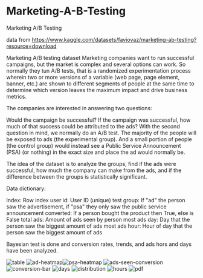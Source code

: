 # Marketing-A-B-Testing
Marketing A/B Testing

data from https://www.kaggle.com/datasets/faviovaz/marketing-ab-testing?resource=download

Marketing A/B testing dataset
Marketing companies want to run successful campaigns, but the market is complex and several options can work. So normally they tun A/B tests, that is a randomized experimentation process wherein two or more versions of a variable (web page, page element, banner, etc.) are shown to different segments of people at the same time to determine which version leaves the maximum impact and drive business metrics.

The companies are interested in answering two questions:

Would the campaign be successful?
If the campaign was successful, how much of that success could be attributed to the ads?
With the second question in mind, we normally do an A/B test. The majority of the people will be exposed to ads (the experimental group). And a small portion of people (the control group) would instead see a Public Service Announcement (PSA) (or nothing) in the exact size and place the ad would normally be.

The idea of the dataset is to analyze the groups, find if the ads were successful, how much the company can make from the ads, and if the difference between the groups is statistically significant.

Data dictionary:

Index: Row index
user id: User ID (unique)
test group: If "ad" the person saw the advertisement, if "psa" they only saw the public service announcement
converted: If a person bought the product then True, else is False
total ads: Amount of ads seen by person
most ads day: Day that the person saw the biggest amount of ads
most ads hour: Hour of day that the person saw the biggest amount of ads

Bayesian test is done and conversion rates, trends, and ads hors and days have been analyzed.

![table](https://user-images.githubusercontent.com/69943289/221383667-a5558ffe-29b2-4554-b696-ab69a2e066fe.jpg)
![ad-heatmap](https://user-images.githubusercontent.com/69943289/221383684-1b8429ac-8bbd-4f5d-a2ff-551aeebbffe1.jpg)![psa-heatmap](https://user-images.githubusercontent.com/69943289/221383696-01ea3e66-ac7d-433b-91e5-ae254b5239f3.jpg)
![ads-seen-conversion](https://user-images.githubusercontent.com/69943289/221383686-2e464579-8fe0-4c2a-ac29-d74acc2f8b68.jpg)
![conversion-bar](https://user-images.githubusercontent.com/69943289/221383688-295b986d-d403-4766-92e0-8d5599b65cfb.jpg)
![days](https://user-images.githubusercontent.com/69943289/221383691-6907b33b-f06b-4e6e-8a9b-355cedb3e916.jpg)
![distribution](https://user-images.githubusercontent.com/69943289/221383693-a0602cd9-13bc-4ea9-a4d5-3b18a67d390b.jpg)
![hours](https://user-images.githubusercontent.com/69943289/221383694-09f58eda-84b0-46af-897d-3b3741e5f5e3.jpg)
![pdf](https://user-images.githubusercontent.com/69943289/221383695-a9a26e3e-93be-4cec-9dc0-bf4aa37ccc1b.jpg)


